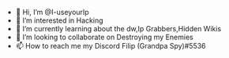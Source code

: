 - 👋 Hi, I’m @I-useyourIp
- 👀 I’m interested in Hacking
- 🌱 I’m currently learning about the dw,Ip Grabbers,Hidden Wikis
- 💞️ I’m looking to collaborate on Destroying my Enemies
- 📫 How to reach me my Discord Filip (Grandpa Spy)#5536

<!---
I-useyourIp/I-useyourIp is a ✨ special ✨ repository because its `README.md` (this file) appears on your GitHub profile.
You can click the Preview link to take a look at your changes.
--->
